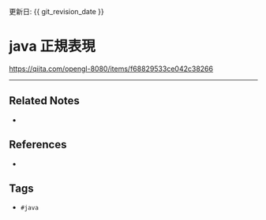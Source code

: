 更新日: {{ git_revision_date }}

# java 正規表現
https://qiita.com/opengl-8080/items/f68829533ce042c38266

---
## Related Notes
- 

## References
- 

## Tags
- `#java` 